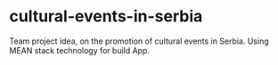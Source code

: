 # cultural-events-in-serbia
Team project idea, on the promotion of cultural events in Serbia. Using MEAN stack technology for build App.
